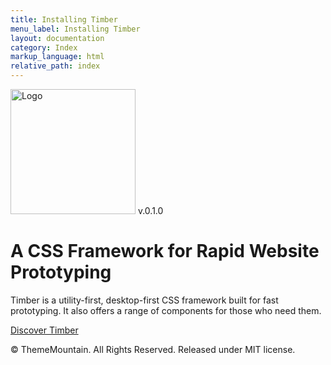 ```yaml
---
title: Installing Timber
menu_label: Installing Timber
layout: documentation
category: Index
markup_language: html
relative_path: index
---
```


<div class="section-block p-0 bg-black">
  <div class="row fluid h-screen">
    <div class="col w-6/12 offset-3 flex items-center center">
      <div>
        <img class="mx-auto" src="images/logo.svg" width="200" alt="Logo">
        <span class="badge rounded mr-auto relative -pst-30 bg-indigo color-white">v.0.1.0</span>
        <h1 class="text-huge color-white font-light">A CSS Framework for Rapid Website Prototyping</h1>
        <p class="text-large color-grey-dark">Timber is a utility-first, desktop-first CSS framework built for fast prototyping. It also offers a range of components for those who need them.</p>
        <a href="getting-started-timber.html" class="button rounded bg-hover-shadow-4xl">Discover Timber</a>
      </div>
    </div>
  </div>
  <p class="copyright w-full h-0 mb-0 relative -pst-40 center color-grey-dark">© ThemeMountain. All Rights Reserved. Released under MIT license.</p>
</div>
